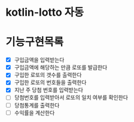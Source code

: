 # kotlin-lotto 자동

# 기능구현목록
- [X] 구입금액을 입력받는다
- [X] 구입금액에 해당하는 만큼 로또를 발급한다
- [X] 구입한 로또의 갯수를 출력한다
- [X] 구입한 로또의 번호들을 출력한다
- [X] 지난 주 당첨 번호를 입력받는다
- [ ] 당첨번호를 입력받아서 로또의 일치 여부를 확인한다
- [ ] 당첨통계를 출력한다
- [ ] 수익률을 계산한다